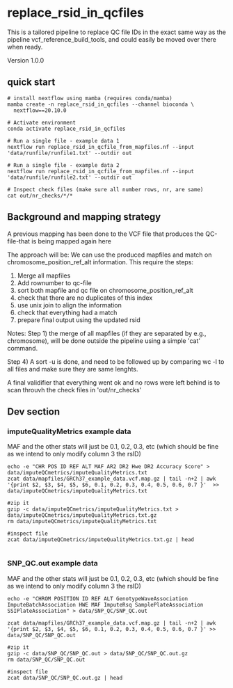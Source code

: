 # replace_rsid_in_qcfiles
This is a tailored pipeline to replace QC file IDs in the exact same way as the pipeline vcf_reference_build_tools, and could easily be moved over there when ready.

Version 1.0.0

## quick start

```
# install nextflow using mamba (requires conda/mamba)
mamba create -n replace_rsid_in_qcfiles --channel bioconda \
  nextflow==20.10.0
  
# Activate environment
conda activate replace_rsid_in_qcfiles

# Run a single file - example data 1
nextflow run replace_rsid_in_qcfile_from_mapfiles.nf --input 'data/runfile/runfile1.txt' --outdir out

# Run a single file - example data 2
nextflow run replace_rsid_in_qcfile_from_mapfiles.nf --input 'data/runfile/runfile2.txt' --outdir out

# Inspect check files (make sure all number rows, nr, are same)
cat out/nr_checks/*/*

```

## Background and mapping strategy
A previous mapping has been done to the VCF file that produces the QC-file-that is being mapped again here

The approach will be:
We can use the produced mapfiles and match on chromosome_position_ref_alt information. This require the steps:
1) Merge all mapfiles
2) Add rownumber to qc-file
3) sort both mapfile and qc file on chromosome_position_ref_alt
4) check that there are no duplicates of this index
5) use unix join to align the information
6) check that everything had a match
7) prepare final output using the updated rsid

Notes:
Step 1) the merge of all mapfiles (if they are separated by e.g., chromosome), will be done outside the pipeline using a simple 'cat' command.

Step 4) A sort -u is done, and need to be followed up by comparing wc -l to all files and make sure they are same lenghts.

A final validifier that everything went ok and no rows were left behind is to scan throuvh the check files in 'out/nr_checks'

## Dev section

### imputeQualityMetrics example data
MAF and the other stats will just be 0.1, 0.2, 0.3, etc (which should be fine as we intend to only modify column 3 the rsID)

```
echo -e "CHR POS ID REF ALT MAF AR2 DR2 Hwe DR2 Accuracy Score" > data/imputeQCmetrics/imputeQualityMetrics.txt
zcat data/mapfiles/GRCh37_example_data.vcf.map.gz | tail -n+2 | awk '{print $2, $3, $4, $5, $6, 0.1, 0.2, 0.3, 0.4, 0.5, 0.6, 0.7 }'  >> data/imputeQCmetrics/imputeQualityMetrics.txt

#zip it
gzip -c data/imputeQCmetrics/imputeQualityMetrics.txt > data/imputeQCmetrics/imputeQualityMetrics.txt.gz 
rm data/imputeQCmetrics/imputeQualityMetrics.txt

#inspect file
zcat data/imputeQCmetrics/imputeQualityMetrics.txt.gz | head


```

### SNP_QC.out example data
MAF and the other stats will just be 0.1, 0.2, 0.3, etc (which should be fine as we intend to only modify column 3 the rsID)

```
echo -e "CHROM POSITION ID REF ALT GenotypeWaveAssociation ImputeBatchAssociation HWE MAF ImputeRsq SamplePlateAssociation SSIPlateAssociation" > data/SNP_QC/SNP_QC.out

zcat data/mapfiles/GRCh37_example_data.vcf.map.gz | tail -n+2 | awk '{print $2, $3, $4, $5, $6, 0.1, 0.2, 0.3, 0.4, 0.5, 0.6, 0.7 }' >> data/SNP_QC/SNP_QC.out

#zip it
gzip -c data/SNP_QC/SNP_QC.out > data/SNP_QC/SNP_QC.out.gz 
rm data/SNP_QC/SNP_QC.out

#inspect file
zcat data/SNP_QC/SNP_QC.out.gz | head

```




